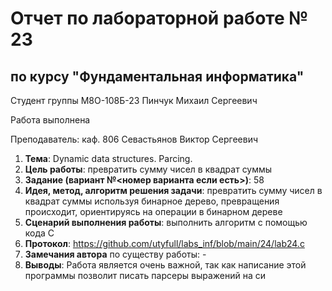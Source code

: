 # Отчет по лабораторной работе № 23
## по курсу "Фундаментальная информатика"

Студент группы М8О-108Б-23 Пинчук Михаил Сергеевич

Работа выполнена 

Преподаватель: каф. 806 Севастьянов Виктор Сергеевич

1. **Тема**: Dynamic data structures. Parcing.
2. **Цель работы**: превратить сумму чисел в квадрат суммы
3. **Задание (вариант №<номер варианта если есть>)**: 58
4. **Идея, метод, алгоритм решения задачи**: превратить сумму чисел в квадрат суммы используя бинарное дерево, превращения происходит, ориентируясь на операции в бинарном дереве
5. **Сценарий выполнения работы**: выполнить алгоритм с помощью кода С
6. **Протокол**: https://github.com/utyfull/labs_inf/blob/main/24/lab24.c
7. **Замечания автора** по существу работы: -
8. **Выводы**: Работа является очень важной, так как написание этой программы позволит писать парсеры выражений на си
